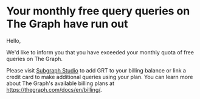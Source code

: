 # Your monthly free query queries on The Graph have run out

Hello,

We'd like to inform you that you have exceeded your monthly quota of free queries on The Graph.

Please visit <a email-cta href="https://thegraph.com/studio/billing/?show=Deposit">Subgraph Studio</a> to add GRT to your billing balance or link a credit card to make additional queries using your plan. You can learn more about The Graph's available billing plans at https://thegraph.com/docs/en/billing/.

<subscriptions-footer />

